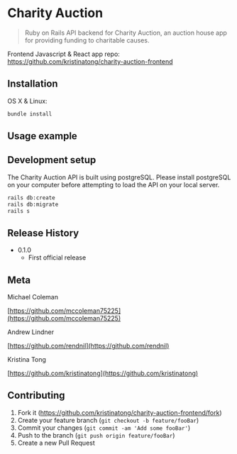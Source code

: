 # Charity Auction
> Ruby on Rails API backend for Charity Auction, an auction house app for providing funding to charitable causes.

Frontend Javascript & React app repo: https://github.com/kristinatong/charity-auction-frontend

## Installation

OS X & Linux:

```sh
bundle install
```

## Usage example



## Development setup

The Charity Auction API is built using postgreSQL. Please install postgreSQL on your computer before attempting to load the API on your local server. 

```sh
rails db:create
rails db:migrate
rails s
```

## Release History

* 0.1.0
    * First official release

## Meta

Michael Coleman

[https://github.com/mccoleman75225](https://github.com/mccoleman75225)

Andrew Lindner

[https://github.com/rendnil](https://github.com/rendnil)

Kristina Tong

[https://github.com/kristinatong](https://github.com/kristinatong)


## Contributing

1. Fork it (<https://github.com/kristinatong/charity-auction-frontend/fork>)
2. Create your feature branch (`git checkout -b feature/fooBar`)
3. Commit your changes (`git commit -am 'Add some fooBar'`)
4. Push to the branch (`git push origin feature/fooBar`)
5. Create a new Pull Request
